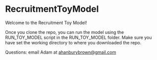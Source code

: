 # RecruitmentToyModel

Welcome to the Recruitment Toy Model!

Once you clone the repo, you can run the model using the RUN_TOY_MODEL script in the RUN_TOY_MODEL folder. Make sure you have set the working directory to where you downloaded the repo.

Questions: email Adam at ahanburybrown@gmail.com

